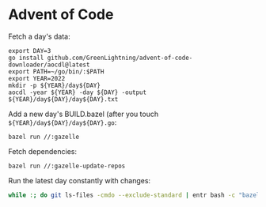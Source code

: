 Advent of Code 
==============

Fetch a day's data:
```
export DAY=3
go install github.com/GreenLightning/advent-of-code-downloader/aocdl@latest
export PATH=~/go/bin/:$PATH
export YEAR=2022
mkdir -p ${YEAR}/day${DAY}
aocdl -year ${YEAR} -day ${DAY} -output ${YEAR}/day${DAY}/day${DAY}.txt
```

Add a new day's BUILD.bazel (after you touch `${YEAR}/day${DAY}/day${DAY}.go`:

```
bazel run //:gazelle
```

Fetch dependencies:

```
bazel run //:gazelle-update-repos
```

Run the latest day constantly with changes:
```bash
while :; do git ls-files -cmdo --exclude-standard | entr bash -c "bazel run \$(bazel query 'kind(go.*binary,  '//...')' | tail -1)"; done
```
